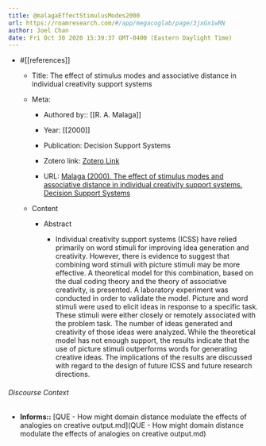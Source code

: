 ```yaml
---
title: @malagaEffectStimulusModes2000
url: https://roamresearch.com/#/app/megacoglab/page/3jxGx1wRN
author: Joel Chan
date: Fri Oct 30 2020 15:39:37 GMT-0400 (Eastern Daylight Time)
---
```


- #[[references]]

    - Title: The effect of stimulus modes and associative distance in individual creativity support systems

    - Meta:

        - Authored by:: [[R. A. Malaga]]

        - Year: [[2000]]

        - Publication: Decision Support Systems

        - Zotero link: [Zotero Link](zotero://select/items/1_KE7922Q6)

        - URL: [Malaga (2000). The effect of stimulus modes and associative distance in individual creativity support systems. Decision Support Systems](undefined)

    - Content

        - Abstract

            - Individual creativity support systems (ICSS) have relied primarily on word stimuli for improving idea generation and creativity. However, there is evidence to suggest that combining word stimuli with picture stimuli may be more effective. A theoretical model for this combination, based on the dual coding theory and the theory of associative creativity, is presented. A laboratory experiment was conducted in order to validate the model. Picture and word stimuli were used to elicit ideas in response to a specific task. These stimuli were either closely or remotely associated with the problem task. The number of ideas generated and creativity of those ideas were analyzed. While the theoretical model has not enough support, the results indicate that the use of picture stimuli outperforms words for generating creative ideas. The implications of the results are discussed with regard to the design of future ICSS and future research directions.

###### Discourse Context

- **Informs::** [QUE - How might domain distance modulate the effects of analogies on creative output.md](QUE - How might domain distance modulate the effects of analogies on creative output.md)
